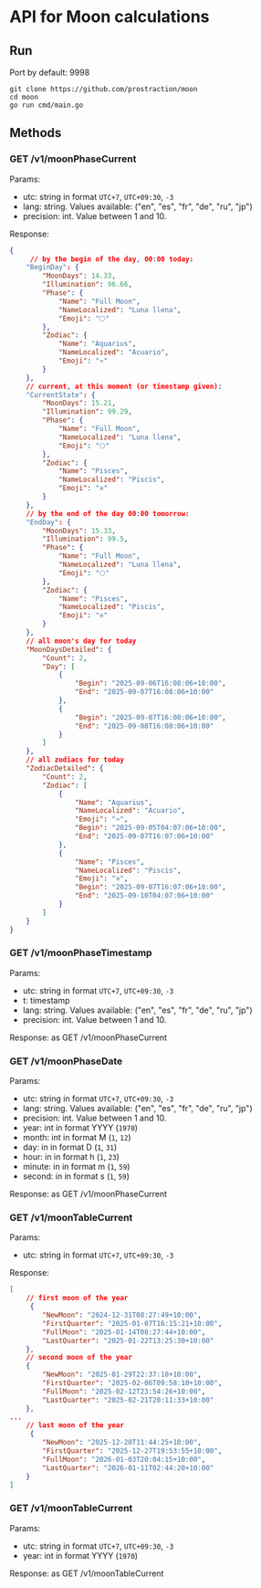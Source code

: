 # API for Moon calculations

## Run

Port by default: 9998

```
git clone https://github.com/prostraction/moon
cd moon
go run cmd/main.go
```


## Methods

### GET /v1/moonPhaseCurrent

Params:
- utc: string in format `UTC+7`, `UTC+09:30`, `-3`
- lang: string. Values available: ("en", "es", "fr", "de", "ru", "jp")
- precision: int. Value between 1 and 10.

Response:

```json
{
     // by the begin of the day, 00:00 today:
    "BeginDay": {
        "MoonDays": 14.33,
        "Illumination": 96.66,
        "Phase": {
            "Name": "Full Moon",
            "NameLocalized": "Luna llena",
            "Emoji": "🌕"
        },
        "Zodiac": {
            "Name": "Aquarius",
            "NameLocalized": "Acuario",
            "Emoji": "♒"
        }
    },
    // current, at this moment (or timestamp given):
    "CurrentState": {
        "MoonDays": 15.21,
        "Illumination": 99.29,
        "Phase": {
            "Name": "Full Moon",
            "NameLocalized": "Luna llena",
            "Emoji": "🌕"
        },
        "Zodiac": {
            "Name": "Pisces",
            "NameLocalized": "Piscis",
            "Emoji": "♓"
        }
    },
    // by the end of the day 00:00 tomorrow:
    "EndDay": {
        "MoonDays": 15.33,
        "Illumination": 99.5,
        "Phase": {
            "Name": "Full Moon",
            "NameLocalized": "Luna llena",
            "Emoji": "🌕"
        },
        "Zodiac": {
            "Name": "Pisces",
            "NameLocalized": "Piscis",
            "Emoji": "♓"
        }
    },
    // all moon's day for today
    "MoonDaysDetailed": {
        "Count": 2,
        "Day": [
            {
                "Begin": "2025-09-06T16:08:06+10:00",
                "End": "2025-09-07T16:08:06+10:00"
            },
            {
                "Begin": "2025-09-07T16:08:06+10:00",
                "End": "2025-09-08T16:08:06+10:00"
            }
        ]
    },
    // all zodiacs for today
    "ZodiacDetailed": {
        "Count": 2,
        "Zodiac": [
            {
                "Name": "Aquarius",
                "NameLocalized": "Acuario",
                "Emoji": "♒",
                "Begin": "2025-09-05T04:07:06+10:00",
                "End": "2025-09-07T16:07:06+10:00"
            },
            {
                "Name": "Pisces",
                "NameLocalized": "Piscis",
                "Emoji": "♓",
                "Begin": "2025-09-07T16:07:06+10:00",
                "End": "2025-09-10T04:07:06+10:00"
            }
        ]
    }
}
```

### GET /v1/moonPhaseTimestamp

Params:
- utc: string in format `UTC+7`, `UTC+09:30`, `-3`
- t: timestamp
- lang: string. Values available: ("en", "es", "fr", "de", "ru", "jp")
- precision: int. Value between 1 and 10.

Response: as GET /v1/moonPhaseCurrent

### GET /v1/moonPhaseDate

Params:
- utc: string in format `UTC+7`, `UTC+09:30`, `-3`
- lang: string. Values available: ("en", "es", "fr", "de", "ru", "jp")
- precision: int. Value between 1 and 10.
- year: int in format YYYY (`1970`)
- month: int in format M (`1`, `12`)
- day: in in format D (`1`, `31`)
- hour: in in format h (`1`, `23`)
- minute: in in format m (`1`, `59`)
- second: in in format s (`1`, `59`)

Response: as GET /v1/moonPhaseCurrent

### GET /v1/moonTableCurrent

Params:
- utc: string in format `UTC+7`, `UTC+09:30`, `-3`

Response:

```json
[
    // first moon of the year
     {
        "NewMoon": "2024-12-31T08:27:49+10:00",
        "FirstQuarter": "2025-01-07T16:15:21+10:00",
        "FullMoon": "2025-01-14T08:27:44+10:00",
        "LastQuarter": "2025-01-22T13:25:30+10:00"
    },
    // second moon of the year
    {
        "NewMoon": "2025-01-29T22:37:18+10:00",
        "FirstQuarter": "2025-02-06T09:58:10+10:00",
        "FullMoon": "2025-02-12T23:54:26+10:00",
        "LastQuarter": "2025-02-21T20:11:33+10:00"
    },
...
    // last moon of the year
     {
        "NewMoon": "2025-12-20T11:44:25+10:00",
        "FirstQuarter": "2025-12-27T19:53:55+10:00",
        "FullMoon": "2026-01-03T20:04:15+10:00",
        "LastQuarter": "2026-01-11T02:44:20+10:00"
    }
]
```

### GET /v1/moonTableCurrent

Params:
- utc: string in format `UTC+7`, `UTC+09:30`, `-3`
- year: int in format YYYY (`1970`)

Response: as GET /v1/moonTableCurrent
